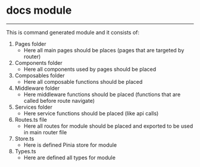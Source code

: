 # docs module

---

This is command generated module and it consists of:

1. Pages folder
    - Here all main pages should be places (pages that are targeted by router)
2. Components folder
    - Here all components used by pages should be placed
3. Composables folder
    - Here all composable functions should be placed
4. Middleware folder
    - Here middleware functions should be placed (functions that are called before route navigate)
5. Services folder
    - Here service functions should be placed (like api calls) 
6. Routes.ts file
    - Here all routes for module should be placed and exported to be used in main router file
7. Store.ts
    - Here is defined Pinia store for module
8. Types.ts
    - Here are defined all types for module

